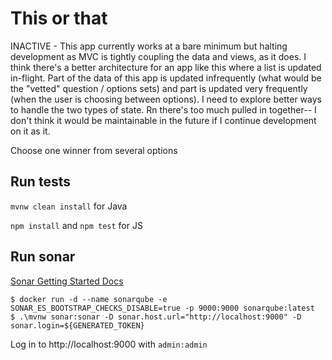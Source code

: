 # This or that

INACTIVE - This app currently works at a bare minimum but halting development as MVC is tightly coupling the 
data and views, as it does. I think there's a better architecture for an app like this where a list is 
updated in-flight. Part of the data of this app is updated infrequently (what would be the "vetted" question / options sets)
and part is updated very frequently (when the user is choosing between options). I need to explore better ways to 
handle the two types of state. Rn there's too much pulled in together-- I don't think it would be maintainable in the future 
if I continue development on it as it.

Choose one winner from several options

## Run tests

`mvnw clean install` for Java

`npm install` and `npm test` for JS

## Run sonar

[Sonar Getting Started Docs](https://docs.sonarqube.org/latest/setup/get-started-2-minutes/)

```shell
$ docker run -d --name sonarqube -e SONAR_ES_BOOTSTRAP_CHECKS_DISABLE=true -p 9000:9000 sonarqube:latest
$ .\mvnw sonar:sonar -D sonar.host.url="http://localhost:9000" -D sonar.login=${GENERATED_TOKEN}
```

Log in to http://localhost:9000 with `admin:admin`
